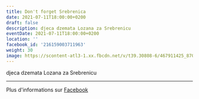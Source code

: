 ```yaml
---
title: Don't forget Srebrenica
date: 2021-07-11T18:00:00+0200
draft: false
description: djeca dzemata Lozana za Srebrenicu
eventDate: 2021-07-11T18:00:00+0200
location: ''
facebook_id: '216159003711963'
weight: 30
image: https://scontent-atl3-1.xx.fbcdn.net/v/t39.30808-6/467911425_8702124949883247_8451066247417132989_n.jpg?_nc_cat=103&ccb=1-7&_nc_sid=9e60e4&_nc_ohc=6_bDsK7zGqcQ7kNvwGJ8wZ4&_nc_oc=AdnkvB8RT70NJH5rQFL6QQzzhvcZTNxQ9zAuvboeooCBvhT3UrL2gwkDtJEyFStpLbk&_nc_zt=23&_nc_ht=scontent-atl3-1.xx&edm=ABTKTjYEAAAA&_nc_gid=09NMjOapIY-gCU3CFlNpUQ&oh=00_AfQ4ZHDLjOByWwaFuRdI8hsatB3JZc5NqTZ2iuF-2oUoyA&oe=687BB259
---
```


djeca dzemata Lozana za Srebrenicu

---

Plus d'informations sur [Facebook](https://facebook.com/events/216159003711963)